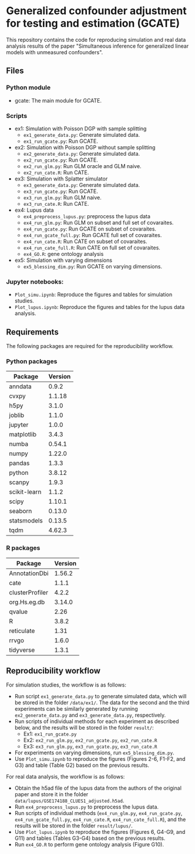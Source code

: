 # Generalized confounder adjustment for testing and estimation (GCATE)

This repository contains the code for reproducing simulation and real data analysis results of the paper "Simultaneous inference for generalized linear models with unmeasured confounders".


## Files


### Python module

- gcate: The main module for GCATE.

### Scripts

- ex1: Simulation with Poisson DGP with sample splitting
    - `ex1_generate_data.py`: Generate simulated data.
    - `ex1_run_gcate.py`: Run GCATE.
- ex2: Simulation with Poisson DGP without sample splitting
    - `ex2_generate_data.py`: Generate simulated data.
    - `ex2_run_gcate.py`: Run GCATE.
    - `ex2_run_glm.py`: Run GLM oracle and GLM naive.
    - `ex2_run_cate.R`: Run CATE.
- ex3: Simulation with Splatter simulator
    - `ex3_generate_data.py`: Generate simulated data.
    - `ex3_run_gcate.py`: Run GCATE.
    - `ex3_run_glm.py`: Run GLM naive.
    - `ex3_run_cate.R`: Run CATE.
- ex4: Lupus data
    - `ex4_preprocess_lupus.py`: preprocess the lupus data    
    - `ex4_run_glm.py`: Run GLM on subset and full set of covaraites.
    - `ex4_run_gcate.py`: Run GCATE on subset of covaraites.
    - `ex4_run_gcate_full.py`: Run GCATE full set of covaraites.    
    - `ex4_run_cate.R`: Run CATE on subset of covaraites.
    - `ex4_run_cate_full.R`: Run CATE on full set of covaraites.
    - `ex4_GO.R`: gene ontology analysis
- ex5: Simulation with varying dimensions
    - `ex5_blessing_dim.py`: Run GCATE on varying dimensions.

### Jupyter notebooks:
- `Plot_simu.ipynb`: Reproduce the figures and tables for simulation studies.
- `Plot_lupus.ipynb`: Reproduce the figures and tables for the lupus data analysis.


## Requirements

The following packages are required for the reproducibility workflow.


### Python packages

Package | Version
---|---
anndata | 0.9.2 
cvxpy | 1.1.18 
h5py | 3.1.0 
joblib | 1.1.0 
jupyter | 1.0.0
matplotlib | 3.4.3
numba | 0.54.1 
numpy | 1.22.0 
pandas | 1.3.3 
python | 3.8.12
scanpy | 1.9.3 
scikit-learn | 1.1.2 
scipy | 1.10.1 
seaborn | 0.13.0
statsmodels | 0.13.5 
tqdm | 4.62.3

### R packages

Package | Version
---|---
AnnotationDbi | 1.56.2
cate | 1.1.1 
clusterProfiler | 4.2.2
org.Hs.eg.db | 3.14.0
qvalue | 2.26 
R | 3.8.2
reticulate | 1.31 
rrvgo | 1.6.0
tidyverse | 1.3.1



## Reproducibility workflow

For simulation studies, the workflow is as follows:

- Run script `ex1_generate_data.py` to generate simulated data, which will be stored in the folder `/data/ex1/`. The data for the second and the third experiments can be similarly generated by running `ex2_generate_data.py` and `ex3_generate_data.py`, respectively.
- Run scripts of individual methods for each experiment as described below, and the results will be stored in the folder `result/`:
    - Ex1: `ex1_run_gcate.py`
    - Ex2: `ex2_run_glm.py`, `ex2_run_gcate.py`, `ex2_run_cate.R`
    - Ex3: `ex3_run_glm.py`, `ex3_run_gcate.py`, `ex3_run_cate.R`
- For experiments on varying dimensions, run `ex5_blessing_dim.py`.
- Use `Plot_simu.ipynb` to reproduce the figures (Figures 2-6, F1-F2, and G3) and table (Table G2) based on the previous results.


For real data analysis, the workflow is as follows:

- Obtain the h5ad file of the lupus data from the authors of the original paper and store it in the folder `data/lupus/GSE174188_CLUES1_adjusted.h5ad`.
- Run `ex4_preprocess_lupus.py` to preprocess the lupus data.
- Run scripts of individual methods (`ex4_run_glm.py`, `ex4_run_gcate.py`, `ex4_run_gcate_full.py`, `ex4_run_cate.R`, `ex4_run_cate_full.R`), and the results will be stored in the folder `result/lupus/`.
- Use `Plot_lupus.ipynb` to reproduce the figures (Figures 6, G4-G9, and G11) and tables (Tables G3-G4) based on the previous results.
- Run `ex4_GO.R` to perform gene ontology analysis (Figure G10).